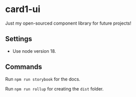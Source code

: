 # card1-ui
Just my open-sourced component library for future projects!

## Settings
* Use node version 18.

## Commands

Run `npm run storybook` for the docs.

Run `npm run rollup` for creating the `dist` folder.
